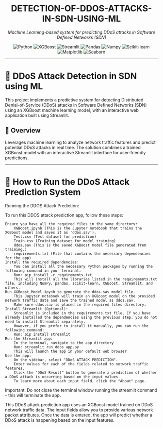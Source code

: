 <h1 align="center">DETECTION-OF-DDOS-ATTACKS-IN-SDN-USING-ML</h1>

<p align="center"><i>Machine Learning-based system for predicting DDoS attacks in Software Defined Networks (SDN)</i></p>

<p align="center">
  <img src="https://img.shields.io/badge/Python-3776AB?logo=python&logoColor=white" alt="Python">
  <img src="https://img.shields.io/badge/XGBoost-FF6600?logo=xgboost&logoColor=white" alt="XGBoost">
  <img src="https://img.shields.io/badge/Streamlit-FF4B4B?logo=streamlit&logoColor=white" alt="Streamlit">
  <img src="https://img.shields.io/badge/Pandas-150458?logo=pandas&logoColor=white" alt="Pandas">
  <img src="https://img.shields.io/badge/Numpy-013243?logo=numpy&logoColor=white" alt="Numpy">
  <img src="https://img.shields.io/badge/Scikit--Learn-F7931E?logo=scikit-learn&logoColor=white" alt="Scikit-learn">
  <img src="https://img.shields.io/badge/Matplotlib-11557C?logo=matplotlib&logoColor=white" alt="Matplotlib">
  <img src="https://img.shields.io/badge/Seaborn-3C4C7E?logo=seaborn&logoColor=white" alt="Seaborn">
</p>

---

# 🚨 DDoS Attack Detection in SDN using ML

This project implements a predictive system for detecting Distributed Denial-of-Service (DDoS) attacks in Software Defined Networks (SDN) using an XGBoost machine learning model, with an interactive web application built using Streamlit.

## 📖 Overview

Leverages machine learning to analyze network traffic features and predict potential DDoS attacks in real time. The solution combines a trained XGBoost model with an interactive Streamlit interface for user-friendly predictions.

---

# 🚀 How to Run the DDoS Attack Prediction System
Running the DDOS Attack Prediction:

To run this DDOS attack prediction app, follow these steps:

    Ensure you have all the required files in the same directory:
        XGBoost.ipynb (This is the Jupyter notebook that trains the XGBoost model and saves it as 'ddos.sav').
        Test.csv (Test dataset for prediction)
        Train.csv (Training dataset for model training)
        ddos.sav (This is the saved XGBoost model file generated from training.)
        requirements.txt (File that contains the necessary dependencies for the app)
    Install the required dependencies:
        You can install all the necessary Python packages by running the following command in your terminal:
        Run: pip install -r requirements.txt
        This will install all the libraries listed in the requirements.txt file, including NumPy, pandas, scikit-learn, XGBoost, Streamlit, and others.
    Run XGBoost_Model.ipynb to generate the ddos.sav model file.
        This Jupyter notebook will train an XGBoost model on the provided network traffic data and save the trained model as ddos.sav.
        Make sure ddos.sav is placed in the required files directory.
    Install Streamlit (Optional):
        Streamlit is included in the requirements.txt file. If you have already installed the dependencies using the previous step, you do not need to install Streamlit separately.
        However, if you prefer to install it manually, you can run the following command:
        Run: pip install streamlit
    Run the Streamlit app:
        In the terminal, navigate to the app directory
        Run: streamlit run ddos_app.py
        This will launch the app in your default web browser
    Use the app:
        On the sidebar, select "DDoS ATTACK PREDICTION".
        Enter values for each of the fields related to network traffic features.
        Click the "DDoS Result" button to generate a prediction of whether a DDoS attack is occurring based on the input values.
        To learn more about each input field, click the "About" page.
        
Important: Do not close the terminal window running the streamlit command - this will terminate the app.

This DDoS attack prediction app uses an XGBoost model trained on DDoS network traffic data. The input fields allow you to provide various network packet attributes. Once the data is entered, the app will predict whether a DDoS attack is happening based on the input features.
